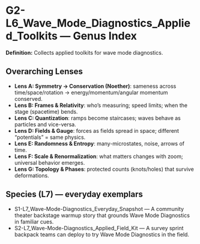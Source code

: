 # G2-L6_Wave_Mode_Diagnostics_Applied_Toolkits — Genus Index
**Definition:** Collects applied toolkits for wave mode diagnostics.

## Overarching Lenses

- **Lens A: Symmetry -> Conservation (Noether)**: sameness across time/space/rotation → energy/momentum/angular momentum conserved.
- **Lens B: Frames & Relativity**: who’s measuring; speed limits; when the stage (spacetime) bends.
- **Lens C: Quantization**: ramps become staircases; waves behave as particles and vice-versa.
- **Lens D: Fields & Gauge**: forces as fields spread in space; different “potentials” = same physics.
- **Lens E: Randomness & Entropy**: many-microstates, noise, arrows of time.
- **Lens F: Scale & Renormalization**: what matters changes with zoom; universal behavior emerges.
- **Lens G: Topology & Phases**: protected counts (knots/holes) that survive deformations.

## Species (L7) — everyday exemplars
- S1-L7_Wave-Mode-Diagnostics_Everyday_Snapshot — A community theater backstage warmup story that grounds Wave Mode Diagnostics in familiar cues.
- S2-L7_Wave-Mode-Diagnostics_Applied_Field_Kit — A survey sprint backpack teams can deploy to try Wave Mode Diagnostics in the field.

